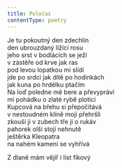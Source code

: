 ```yaml
---
title: Poločas
contentType: poetry
---
```


<section>

Je tu pokoutný den zdechlin  
den ubrouzdaný lížící rosu  
jeho srst v bodlácích se ježí  
v zástěře od krve jak ras  
pod levou lopatkou mi slídí  
jde po srdci jak dítě po hodinkách  
jak kuna po hrdélku ptačím  
Na loď poledne mě bere a převypráví  
mi pohádku o zlaté rybě plotici  
Kupcová na břehu si přepočítává  
v nestoudném klíně moji přehršli  
zkouší ji v zubech tře ji o rukáv  
pahorek olší stojí nehnutě  
ještěrka Kleopatra  
na nahém kameni se vyhřívá

Z dlaně mám vějíř i list fíkový

</section>
